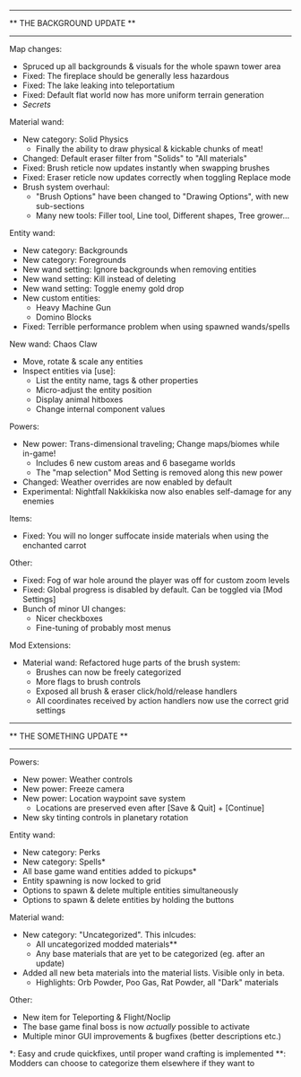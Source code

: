 ***************************
** THE BACKGROUND UPDATE **
***************************

Map changes:
  - Spruced up all backgrounds & visuals for the whole spawn tower area
  - Fixed: The fireplace should be generally less hazardous
  - Fixed: The lake leaking into teleportatium
  - Fixed: Default flat world now has more uniform terrain generation
  - *Secrets*

Material wand:
  - New category: Solid Physics
    - Finally the ability to draw physical & kickable chunks of meat!
  - Changed: Default eraser filter from "Solids" to "All materials"
  - Fixed: Brush reticle now updates instantly when swapping brushes
  - Fixed: Eraser reticle now updates correctly when toggling Replace mode
  - Brush system overhaul:
    - "Brush Options" have been changed to "Drawing Options", with new sub-sections
    - Many new tools: Filler tool, Line tool, Different shapes, Tree grower...

Entity wand:
  - New category: Backgrounds
  - New category: Foregrounds
  - New wand setting: Ignore backgrounds when removing entities
  - New wand setting: Kill instead of deleting
  - New wand setting: Toggle enemy gold drop
  - New custom entities:
    - Heavy Machine Gun
    - Domino Blocks
  - Fixed: Terrible performance problem when using spawned wands/spells

New wand: Chaos Claw
  - Move, rotate & scale any entities
  - Inspect entities via [use]:
    - List the entity name, tags & other properties
    - Micro-adjust the entity position
    - Display animal hitboxes
    - Change internal component values

Powers:
  - New power: Trans-dimensional traveling; Change maps/biomes while in-game!
    - Includes 6 new custom areas and 6 basegame worlds
    - The "map selection" Mod Setting is removed along this new power
  - Changed: Weather overrides are now enabled by default
  - Experimental: Nightfall Nakkikiska now also enables self-damage for any enemies

Items:
  - Fixed: You will no longer suffocate inside materials when using the enchanted carrot

Other:
  - Fixed: Fog of war hole around the player was off for custom zoom levels
  - Fixed: Global progress is disabled by default. Can be toggled via [Mod Settings]
  - Bunch of minor UI changes:
    - Nicer checkboxes
    - Fine-tuning of probably most menus

Mod Extensions:
  - Material wand: Refactored huge parts of the brush system:
    - Brushes can now be freely categorized
    - More flags to brush controls
    - Exposed all brush & eraser click/hold/release handlers
    - All coordinates received by action handlers now use the correct grid settings




**************************
** THE SOMETHING UPDATE **
**************************

Powers:
  - New power: Weather controls
  - New power: Freeze camera
  - New power: Location waypoint save system
    - Locations are preserved even after [Save & Quit] + [Continue]
  - New sky tinting controls in planetary rotation

Entity wand:
  - New category: Perks
  - New category: Spells*
  - All base game wand entities added to pickups*
  - Entity spawning is now locked to grid
  - Options to spawn & delete multiple entities simultaneously
  - Options to spawn & delete entities by holding the buttons

Material wand:
  - New category: "Uncategorized". This inlcudes:
    - All uncategorized modded materials**
    - Any base materials that are yet to be categorized (eg. after an update)
  - Added all new beta materials into the material lists. Visible only in beta.
    - Highlights: Orb Powder, Poo Gas, Rat Powder, all "Dark" materials

Other:
  - New item for Teleporting & Flight/Noclip
  - The base game final boss is now *actually* possible to activate
  - Multiple minor GUI improvements & bugfixes (better descriptions etc.)


*: Easy and crude quickfixes, until proper wand crafting is implemented
**: Modders can choose to categorize them elsewhere if they want to
